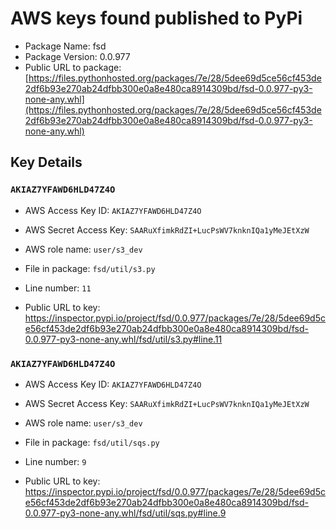 # AWS keys found published to PyPi

* Package Name: fsd
* Package Version: 0.0.977
* Public URL to package: [https://files.pythonhosted.org/packages/7e/28/5dee69d5ce56cf453de2df6b93e270ab24dfbb300e0a8e480ca8914309bd/fsd-0.0.977-py3-none-any.whl](https://files.pythonhosted.org/packages/7e/28/5dee69d5ce56cf453de2df6b93e270ab24dfbb300e0a8e480ca8914309bd/fsd-0.0.977-py3-none-any.whl)

## Key Details

### `AKIAZ7YFAWD6HLD47Z4O`

* AWS Access Key ID: `AKIAZ7YFAWD6HLD47Z4O`
* AWS Secret Access Key: `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` 
* AWS role name: `user/s3_dev`
* File in package: `fsd/util/s3.py`
* Line number: `11`

* Public URL to key: https://inspector.pypi.io/project/fsd/0.0.977/packages/7e/28/5dee69d5ce56cf453de2df6b93e270ab24dfbb300e0a8e480ca8914309bd/fsd-0.0.977-py3-none-any.whl/fsd/util/s3.py#line.11



### `AKIAZ7YFAWD6HLD47Z4O`

* AWS Access Key ID: `AKIAZ7YFAWD6HLD47Z4O`
* AWS Secret Access Key: `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` 
* AWS role name: `user/s3_dev`
* File in package: `fsd/util/sqs.py`
* Line number: `9`

* Public URL to key: https://inspector.pypi.io/project/fsd/0.0.977/packages/7e/28/5dee69d5ce56cf453de2df6b93e270ab24dfbb300e0a8e480ca8914309bd/fsd-0.0.977-py3-none-any.whl/fsd/util/sqs.py#line.9


